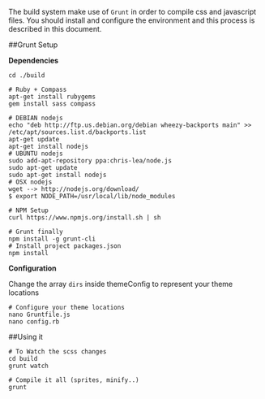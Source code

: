 The build system make use of `Grunt` in order to compile css and javascript files. You should install and configure the environment and this process is described in this document.

##Grunt Setup

**Dependencies**

    cd ./build

    # Ruby + Compass
    apt-get install rubygems
    gem install sass compass

    # DEBIAN nodejs
    echo "deb http://ftp.us.debian.org/debian wheezy-backports main" >> /etc/apt/sources.list.d/backports.list
    apt-get update
    apt-get install nodejs
    # UBUNTU nodejs
    sudo add-apt-repository ppa:chris-lea/node.js  
    sudo apt-get update  
    sudo apt-get install nodejs
    # OSX nodejs
	wget --> http://nodejs.org/download/
	$ export NODE_PATH=/usr/local/lib/node_modules
    
    # NPM Setup
    curl https://www.npmjs.org/install.sh | sh

    # Grunt finally
    npm install -g grunt-cli
    # Install project packages.json
    npm install

**Configuration**

Change the array `dirs` inside themeConfig to represent your theme locations

    # Configure your theme locations
    nano Gruntfile.js
    nano config.rb

##Using it

    # To Watch the scss changes
    cd build
    grunt watch

    # Compile it all (sprites, minify..)
    grunt

